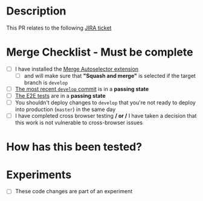 # Description
<!--- Update the JIRA ticket below -->
This PR relates to the following [JIRA ticket](http://gousto.atlassian.net/browse/TECH-XXXX)

# Merge Checklist - Must be complete 
- [ ] I have installed the [Merge Autoselector extension](https://github.com/Gousto/chrome-ext-merge-autoselector)
    - [ ] and will make sure that **"Squash and merge"** is selected if the target branch is `develop`
- [ ] [The most recent `develop` commit](https://github.com/Gousto/gousto-webclient/commits/develop) is in a **passing state**
- [ ] [The E2E tests](https://app.circleci.com/insights/github/Gousto/gousto-webclient/workflows/e2e) are in a **passing state**
- [ ] You shouldn't deploy changes to `develop` that you're not ready to deploy into production (`master`) in the same day
- [ ] I have completed cross browser testing **/ or /** I have taken a decision that this work is not vulnerable to cross-browser issues

# How has this been tested?
<!--- Please describe in detail how you tested your changes. -->
<!--- Include details of your testing environment, and the tests you ran to -->
<!--- see how your change affects other areas of the code, etc. -->

# Experiments
- [ ] These code changes are part of an experiment
<!-- Details of whether code changes are part of an experiment -->
<!-- Listing any compromises/dispensations made as part of an experiment should streamline code review -->
<!-- by making reviewers aware of what is/isn't productionised code -->

<!-- Providing additional information such as epic link, experiment duration etc. is also benefitial -->
